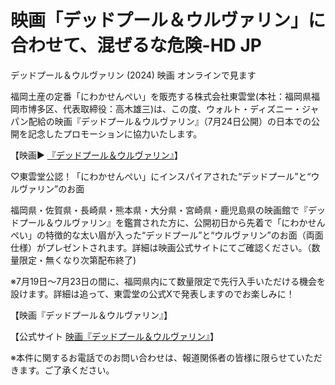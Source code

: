 # 映画「デッドプール＆ウルヴァリン」に合わせて、混ぜるな危険-HD JP

デッドプール＆ウルヴァリン (2024) 映画 オンラインで見ます

福岡土産の定番「にわかせんぺい」を販売する株式会社東雲堂(本社：福岡県福岡市博多区、代表取締役：高木雄三)は、この度、ウォルト・ディズニー・ジャパン配給の映画『デッドプール＆ウルヴァリン』（7月24日公開）の日本での公開を記念したプロモーションに協力いたします。

【映画▶️ <a href="https://filmdailyplus.com/movie/533535">『デッドプール＆ウルヴァリン』</a>】

♡東雲堂公認！「にわかせんぺい」にインスパイアされた“デッドプール”と“ウルヴァリン”のお面

福岡県・佐賀県・長崎県・熊本県・大分県・宮崎県・鹿児島県の映画館で『デッドプール＆ウルヴァリン』を鑑賞された方に、公開初日から先着で「にわかせんぺい」の特徴的な太い眉が入った“デッドプール”と“ウルヴァリン”のお面（両面仕様）がプレゼントされます。詳細は映画公式サイトにてご確認ください。（数量限定・無くなり次第配布終了)

※7月19日～7月23日の間に、福岡県内にて数量限定で先行入手いただける機会を設けます。詳細は追って、東雲堂の公式Xで発表しますのでお楽しみに！

【映画『デッドプール＆ウルヴァリン』】

【公式サイト <a href="https://filmdailyplus.com/movie/533535">映画『デッドプール＆ウルヴァリン』</a>】


※本件に関するお電話でのお問い合わせは、報道関係者の皆様に限らせていただきます。ご了承ください。
